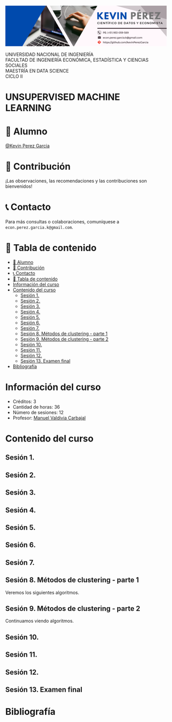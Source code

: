 ![logo](https://github.com/kevinPerezGarcia/kevinPerezGarcia/blob/main/logo.png)

<p>
UNIVERSIDAD NACIONAL DE INGENIERÍA <br>
FACULTAD DE INGENIERÍA ECONÓMICA, ESTADÍSTICA Y CIENCIAS SOCIALES <br>
MAESTRÍA EN DATA SCIENCE <br>
CICLO II <br>
</p>

<h1>UNSUPERVISED MACHINE LEARNING</h1>

# 👥 Alumno

[@Kevin Perez Garcia](https://www.linkedin.com/in/kevinperezgarcia)

# 🤝 Contribución

¡Las observaciones, las recomendaciones y las contribuciones son bienvenidos!

# 📞 Contacto

Para más consultas o colaboraciones, comuníquese a `econ.perez.garcia.k@gmail.com`.

# 📌 Tabla de contenido
- [👥 Alumno](#-alumno)
- [🤝 Contribución](#-contribución)
- [📞 Contacto](#-contacto)
- [📌 Tabla de contenido](#-tabla-de-contenido)
- [Información del curso](#información-del-curso)
- [Contenido del curso](#contenido-del-curso)
  - [Sesión 1.](#sesión-1)
  - [Sesión 2.](#sesión-2)
  - [Sesión 3.](#sesión-3)
  - [Sesión 4.](#sesión-4)
  - [Sesión 5.](#sesión-5)
  - [Sesión 6.](#sesión-6)
  - [Sesión 7.](#sesión-7)
  - [Sesión 8. Métodos de clustering - parte 1](#sesión-8-métodos-de-clustering---parte-1)
  - [Sesión 9. Métodos de clustering - parte 2](#sesión-9-métodos-de-clustering---parte-2)
  - [Sesión 10.](#sesión-10)
  - [Sesión 11.](#sesión-11)
  - [Sesión 12.](#sesión-12)
  - [Sesión 13. Examen final](#sesión-13-examen-final)
- [Bibliografía](#bibliografía)

# Información del curso

* Créditos: 3
* Cantidad de horas: 36
* Número de sesiones: 12
* Profesor: [Manuel Valdivia Carbajal](https://www.linkedin.com/in/manuel-valdivia-73534760/)

# Contenido del curso

## Sesión 1.

## Sesión 2.

## Sesión 3.

## Sesión 4.

## Sesión 5.

## Sesión 6.

## Sesión 7.

## Sesión 8. Métodos de clustering - parte 1

Veremos los siguientes algoritmos.

## Sesión 9. Métodos de clustering - parte 2

Continuamos viendo algoritmos.

## Sesión 10.

## Sesión 11.

## Sesión 12.

## Sesión 13. Examen final

# Bibliografía